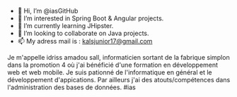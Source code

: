 - 👋 Hi, I’m @iasGitHub
- 👀 I’m interested in Spring Boot & Angular projects.
- 🌱 I’m currently learning JHipster.
- 💞️ I’m looking to collaborate on Java projects.
- 📫 My adress mail is : kalsjunior17@gmail.com

<!---
iasGitHub/iasGitHub is a ✨ special ✨ repository because its `README.md` (this file) appears on your GitHub profile.
You can click the Preview link to take a look at your changes.
--->
Je m'appelle idriss amadou sall, informaticien sortant de la fabrique simplon dans la promotion 4 où j'ai bénéficié d'une formation en développement web et web mobile.
Je suis pationné de l'informatique en général et le développement d'appications. Par ailleurs j'ai des atouts/compétences dans l'administration des bases de données.
#ias
